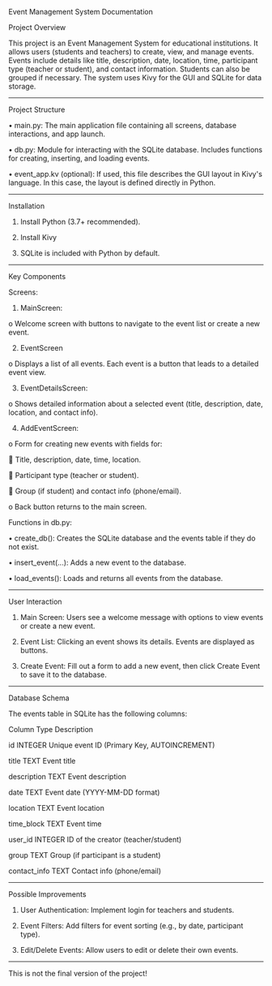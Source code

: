 Event Management System Documentation

Project Overview

This project is an Event Management System for educational institutions. It allows users (students and teachers) to create, view, and manage events. Events include details like title, description, date, location, time, participant type (teacher or student), and contact information. Students can also be grouped if necessary. The system uses Kivy for the GUI and SQLite for data storage.
________________________________________
Project Structure

•	main.py: The main application file containing all screens, database interactions, and app launch.

•	db.py: Module for interacting with the SQLite database. Includes functions for creating, inserting, and loading events.

•	event_app.kv (optional): If used, this file describes the GUI layout in Kivy's language. In this case, the layout is defined directly in Python.
________________________________________
Installation

1.	Install Python (3.7+ recommended).
	
2.	Install Kivy
	
3.	SQLite is included with Python by default.
________________________________________
Key Components

Screens:

1.	MainScreen:

o	Welcome screen with buttons to navigate to the event list or create a new event.

2.	EventScreen

o	Displays a list of all events. Each event is a button that leads to a detailed event view.

3.	EventDetailsScreen:

o	Shows detailed information about a selected event (title, description, date, location, and contact info).

4.	AddEventScreen:

o	Form for creating new events with fields for:

	Title, description, date, time, location.

	Participant type (teacher or student).

	Group (if student) and contact info (phone/email).

o	Back button returns to the main screen.

Functions in db.py:

•	create_db(): Creates the SQLite database and the events table if they do not exist.

•	insert_event(...): Adds a new event to the database.

•	load_events(): Loads and returns all events from the database.

________________________________________
User Interaction

1.	Main Screen: Users see a welcome message with options to view events or create a new event.
   
2.	Event List: Clicking an event shows its details. Events are displayed as buttons.
   
3.	Create Event: Fill out a form to add a new event, then click Create Event to save it to the database.
________________________________________
Database Schema

The events table in SQLite has the following columns:

Column	Type	Description

id	INTEGER	Unique event ID (Primary Key, AUTOINCREMENT)

title	TEXT	Event title

description	TEXT	Event description

date	TEXT	Event date (YYYY-MM-DD format)

location	TEXT	Event location

time_block	TEXT	Event time

user_id	INTEGER	ID of the creator (teacher/student)

group	TEXT	Group (if participant is a student)

contact_info	TEXT	Contact info (phone/email)
________________________________________
Possible Improvements

1.	User Authentication: Implement login for teachers and students.
   
2.	Event Filters: Add filters for event sorting (e.g., by date, participant type).
	
3.	Edit/Delete Events: Allow users to edit or delete their own events.
________________________________________
This is not the final version of the project!

